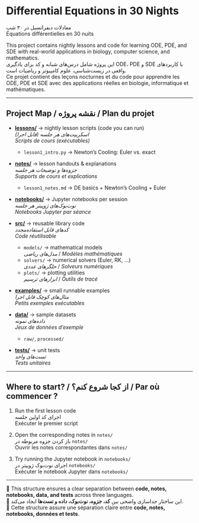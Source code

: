  # Differential Equations in 30 Nights  
معادلات دیفرانسیل در ۳۰ شب  
Équations différentielles en 30 nuits  

This project contains nightly lessons and code for learning ODE, PDE, and SDE with real-world applications in biology, computer science, and mathematics.  
این پروژه شامل درس‌های شبانه و کد برای یادگیری ODE، PDE و SDE با کاربردهای واقعی در زیست‌شناسی، علوم کامپیوتر و ریاضیات است.  
Ce projet contient des leçons nocturnes et du code pour apprendre les ODE, PDE et SDE avec des applications réelles en biologie, informatique et mathématiques.  

---

## Project Map / نقشه پروژه / Plan du projet  

- [**lessons/**](lessons/) → nightly lesson scripts (code you can run)  
  *اسکریپت‌های هر جلسه (قابل اجرا)*  
  *Scripts de cours (exécutables)*  
  - `lesson1_intro.py` → Newton’s Cooling: Euler vs. exact  

- [**notes/**](notes/) → lesson handouts & explanations  
  *جزوه‌ها و توضیحات هر جلسه*  
  *Supports de cours et explications*  
  - `lesson1_notes.md` → DE basics + Newton’s Cooling + Euler  

- [**notebooks/**](notebooks/) → Jupyter notebooks per session  
  *نوت‌بوک‌های ژوپیتر هر جلسه*  
  *Notebooks Jupyter par séance*  

- [**src/**](src/) → reusable library code  
  *کدهای قابل استفاده‌مجدد*  
  *Code réutilisable*  
  - `models/` → mathematical models  
    *مدل‌های ریاضی* / *Modèles mathématiques*  
  - `solvers/` → numerical solvers (Euler, RK, …)  
    *حلگرهای عددی* / *Solveurs numériques*  
  - `plots/` → plotting utilities  
    *ابزارهای ترسیم* / *Outils de tracé*  

- [**examples/**](examples/) → small runnable examples  
  *مثال‌های کوچک قابل اجرا*  
  *Petits exemples exécutables*  

- [**data/**](data/) → sample datasets  
  *داده‌های نمونه*  
  *Jeux de données d’exemple*  
  - `raw/`, `processed/`  

- [**tests/**](tests/) → unit tests  
  *تست‌های واحد*  
  *Tests unitaires*  

---

## Where to start? / از کجا شروع کنم؟ / Par où commencer ?  

1. Run the first lesson code  
   اجرای کد اولین جلسه  
   Exécuter le premier script  

2. Open the corresponding notes in `notes/`  
   باز کردن جزوه مربوطه در `notes/`  
   Ouvrir les notes correspondantes dans `notes/`  

3. Try running the Jupyter notebook in `notebooks/`  
   اجرای نوت‌بوک ژوپیتر در `notebooks/`  
   Exécuter le notebook Jupyter dans `notebooks/`  

---

📌 This structure ensures a clear separation between **code, notes, notebooks, data, and tests** across three languages.  
📌 این ساختار جداسازی واضحی بین **کد، جزوه، نوت‌بوک، داده و تست‌ها** ایجاد می‌کند.  
📌 Cette structure assure une séparation claire entre **code, notes, notebooks, données et tests**.  
